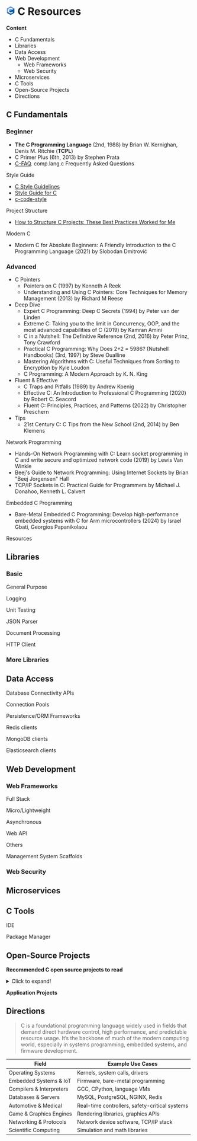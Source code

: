 # <img src="/assets/icon/programming-languages/C.svg" width="24px"/> C Resources

**Content**

- C Fundamentals
- Libraries
- Data Access
- Web Development
    - Web Frameworks
    - Web Security
- Microservices
- C Tools
- Open-Source Projects
- Directions

## C Fundamentals

### Beginner

- **The C Programming Language** (2nd, 1988) by Brian W. Kernighan, Denis M. Ritchie (**TCPL**)
- C Primer Plus (6th, 2013) by Stephen Prata
- [C-FAQ](https://c-faq.com/). comp.lang.c Frequently Asked Questions

Style Guide

- [C Style Guidelines](https://www.cs.umd.edu/~nelson/classes/resources/cstyleguide/)
- [Style Guide for C](https://cs50.readthedocs.io/style/c/)
- [c-code-style](https://github.com/MaJerle/c-code-style)

Project Structure

- [How to Structure C Projects: These Best Practices Worked for Me](https://www.lucavall.in/blog/how-to-structure-c-projects-my-experience-best-practices)

Modern C

- Modern C for Absolute Beginners: A Friendly Introduction to the C Programming Language (2021) by Slobodan Dmitrović

### Advanced

- C Pointers
    - Pointers on C (1997) by Kenneth A·Reek
    - Understanding and Using C Pointers: Core Techniques for Memory Management (2013) by Richard M Reese
- Deep Dive
    - Expert C Programming: Deep C Secrets (1994) by Peter van der Linden
    - Extreme C: Taking you to the limit in Concurrency, OOP, and the most advanced capabilities of C (2019) by Kamran
      Amini
    - C in a Nutshell: The Definitive Reference (2nd, 2016) by Peter Prinz, Tony Crawford
    - Practical C Programming: Why Does 2+2 = 5986? (Nutshell Handbooks) (3rd, 1997) by Steve Oualline
    - Mastering Algorithms with C: Useful Techniques from Sorting to Encryption by Kyle Loudon
    - C Programming: A Modern Approach by K. N. King
- Fluent & Effective
    - C Traps and Pitfalls (1989) by Andrew Koenig
    - Effective C: An Introduction to Professional C Programming (2020) by Robert C. Seacord
    - Fluent C: Principles, Practices, and Patterns (2022) by Christopher Preschern
- Tips
    - 21st Century C: C Tips from the New School (2nd, 2014) by Ben Klemens

Network Programming

- Hands-On Network Programming with C: Learn socket programming in C and write secure and optimized network code (2019)
  by Lewis Van Winkle
- Beej's Guide to Network Programming: Using Internet Sockets by Brian "Beej Jorgensen" Hall
- TCP/IP Sockets in C: Practical Guide for Programmers by Michael J. Donahoo, Kenneth L. Calvert

Embedded C Programming

- Bare-Metal Embedded C Programming: Develop high-performance embedded systems with C for Arm microcontrollers (2024) by
  Israel Gbati, Georgios Papanikolaou

Resources

## Libraries

### Basic

General Purpose

Logging

Unit Testing

JSON Parser

Document Processing

HTTP Client

### More Libraries

## Data Access

Database Connectivity APIs

Connection Pools

Persistence/ORM Frameworks

Redis clients

MongoDB clients

Elasticsearch clients

## Web Development

### Web Frameworks

Full Stack

Micro/Lightweight

Asynchronous

Web API

Others

Management System Scaffolds

### Web Security

## Microservices

## C Tools

IDE

Package Manager

## Open-Source Projects

**Recommended C open source projects to read**

<details>
    <summary>Click to expand!</summary>

- Systems Programming
    - [Linux Kernel](https://github.com/torvalds/linux). Learn low-level systems programming, memory management, process
      scheduling, drivers.
    - [Xv6](https://github.com/mit-pdos/xv6-public). A teaching operating system (re-implementation of Unix V6). Great
      for learning core OS concepts—syscalls, processes, file systems—in a small codebase.
- Networking / Servers
    - [Redis](https://github.com/redis/redis). High-performance key-value storage system, learning network programming
      and data structure optimization (such as skip lists and hash tables).
    - [Nginx](https://github.com/nginx/nginx). High-performance HTTP and reverse proxy server. Learning event-driven
      architecture, efficient I/O, memory management.
    - [libevent](https://github.com/libevent/libevent). Event notification library for high-performance network servers.
      Learning reactor pattern, select/poll/epoll abstractions.
    - [cURL](https://github.com/curl/curl). Tool and library for transferring data with URLs. Learning robust
      cross-platform network I/O, protocol implementations.
- Tools and Utilities
    - [Git](https://github.com/git/git). Version control system. Learning command line tool design and file version
      management.
    - [htop](https://github.com/htop-dev/htop). Interactive process viewer. Learning terminal UI, process querying,
      cross-platform code.
    - [SQLite](https://github.com/sqlite/sqlite). Self-contained, serverless SQL database engine. Excellent code
      quality, embedded systems focus, ACID-compliant design.
    - [FFmpeg](https://github.com/FFmpeg/FFmpeg). A collection of libraries and tools to process multimedia content such
      as audio, video, subtitles and related metadata.
- GUI / Desktop Apps
    - [mpv](https://github.com/mpv-player/mpv). A media player based on MPlayer/mplayer2. Learning multimedia
      processing, rendering, FFmpeg integration.
    - [GIMP](https://gitlab.gnome.org/GNOME/gimp). GNU Image Manipulation Program (like Photoshop). Learning plugin
      architecture, GUI (GTK), and bitmap/image editing algorithms.
- Educational / Beginner-Friendly Projects
    - [TinyCC](https://github.com/TinyCC/tinycc). A small and fast C compiler. Compact codebase, good for understanding
      compiler internals.
    - [Kilo Text Editor](https://github.com/antirez/kilo). A small, simple text editor (~1000 LOC). Easy to follow,
      terminal handling, file I/O.
    - [cJSON](https://github.com/DaveGamble/cJSON). Lightweight JSON parser in C. Clean, portable, focused on
      readability.
- Embedded / Bare-metal
    - [Micropython (C backend)](https://github.com/micropython/micropython). Python 3 interpreter for microcontrollers.
      Real embedded systems code in C, memory-constrained environments.
    - [OpenWRT](https://github.com/openwrt/openwrt). Embedded Linux distribution for routers. Learn build systems,
      networking protocols, firmware development.
- Others
    - [Lua](https://github.com/lua/lua). Lightweight scripting language, learning virtual machine implementation and
      interpreter design.

</details>

**Application Projects**

## Directions

> C is a foundational programming language widely used in fields that demand direct hardware control, high performance,
> and predictable resource usage. It’s the backbone of much of the modern computing world, especially in systems
> programming, embedded systems, and firmware development.

| Field                    | Example Use Cases                              |
|--------------------------|------------------------------------------------|
| Operating Systems        | Kernels, system calls, drivers                 |
| Embedded Systems & IoT   | Firmware, bare-metal programming               |
| Compilers & Interpreters | GCC, CPython, language VMs                     |
| Databases & Servers      | MySQL, PostgreSQL, NGINX, Redis                |
| Automotive & Medical     | Real-time controllers, safety-critical systems |
| Game & Graphics Engines  | Rendering libraries, graphics APIs             |
| Networking & Protocols   | Network device software, TCP/IP stack          |
| Scientific Computing     | Simulation and math libraries                  |
